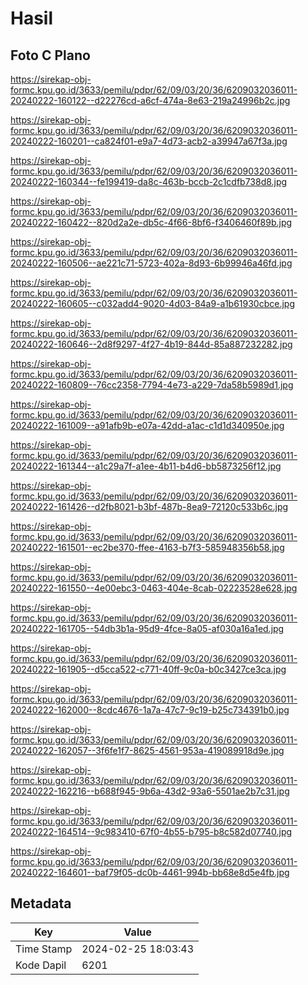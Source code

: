 # Hasil

## Foto C Plano

https://sirekap-obj-formc.kpu.go.id/3633/pemilu/pdpr/62/09/03/20/36/6209032036011-20240222-160122--d22276cd-a6cf-474a-8e63-219a24996b2c.jpg

https://sirekap-obj-formc.kpu.go.id/3633/pemilu/pdpr/62/09/03/20/36/6209032036011-20240222-160201--ca824f01-e9a7-4d73-acb2-a39947a67f3a.jpg

https://sirekap-obj-formc.kpu.go.id/3633/pemilu/pdpr/62/09/03/20/36/6209032036011-20240222-160344--fe199419-da8c-463b-bccb-2c1cdfb738d8.jpg

https://sirekap-obj-formc.kpu.go.id/3633/pemilu/pdpr/62/09/03/20/36/6209032036011-20240222-160422--820d2a2e-db5c-4f66-8bf6-f3406460f89b.jpg

https://sirekap-obj-formc.kpu.go.id/3633/pemilu/pdpr/62/09/03/20/36/6209032036011-20240222-160506--ae221c71-5723-402a-8d93-6b99946a46fd.jpg

https://sirekap-obj-formc.kpu.go.id/3633/pemilu/pdpr/62/09/03/20/36/6209032036011-20240222-160605--c032add4-9020-4d03-84a9-a1b61930cbce.jpg

https://sirekap-obj-formc.kpu.go.id/3633/pemilu/pdpr/62/09/03/20/36/6209032036011-20240222-160646--2d8f9297-4f27-4b19-844d-85a887232282.jpg

https://sirekap-obj-formc.kpu.go.id/3633/pemilu/pdpr/62/09/03/20/36/6209032036011-20240222-160809--76cc2358-7794-4e73-a229-7da58b5989d1.jpg

https://sirekap-obj-formc.kpu.go.id/3633/pemilu/pdpr/62/09/03/20/36/6209032036011-20240222-161009--a91afb9b-e07a-42dd-a1ac-c1d1d340950e.jpg

https://sirekap-obj-formc.kpu.go.id/3633/pemilu/pdpr/62/09/03/20/36/6209032036011-20240222-161344--a1c29a7f-a1ee-4b11-b4d6-bb5873256f12.jpg

https://sirekap-obj-formc.kpu.go.id/3633/pemilu/pdpr/62/09/03/20/36/6209032036011-20240222-161426--d2fb8021-b3bf-487b-8ea9-72120c533b6c.jpg

https://sirekap-obj-formc.kpu.go.id/3633/pemilu/pdpr/62/09/03/20/36/6209032036011-20240222-161501--ec2be370-ffee-4163-b7f3-585948356b58.jpg

https://sirekap-obj-formc.kpu.go.id/3633/pemilu/pdpr/62/09/03/20/36/6209032036011-20240222-161550--4e00ebc3-0463-404e-8cab-02223528e628.jpg

https://sirekap-obj-formc.kpu.go.id/3633/pemilu/pdpr/62/09/03/20/36/6209032036011-20240222-161705--54db3b1a-95d9-4fce-8a05-af030a16a1ed.jpg

https://sirekap-obj-formc.kpu.go.id/3633/pemilu/pdpr/62/09/03/20/36/6209032036011-20240222-161905--d5cca522-c771-40ff-9c0a-b0c3427ce3ca.jpg

https://sirekap-obj-formc.kpu.go.id/3633/pemilu/pdpr/62/09/03/20/36/6209032036011-20240222-162000--8cdc4676-1a7a-47c7-9c19-b25c734391b0.jpg

https://sirekap-obj-formc.kpu.go.id/3633/pemilu/pdpr/62/09/03/20/36/6209032036011-20240222-162057--3f6fe1f7-8625-4561-953a-419089918d9e.jpg

https://sirekap-obj-formc.kpu.go.id/3633/pemilu/pdpr/62/09/03/20/36/6209032036011-20240222-162216--b688f945-9b6a-43d2-93a6-5501ae2b7c31.jpg

https://sirekap-obj-formc.kpu.go.id/3633/pemilu/pdpr/62/09/03/20/36/6209032036011-20240222-164514--9c983410-67f0-4b55-b795-b8c582d07740.jpg

https://sirekap-obj-formc.kpu.go.id/3633/pemilu/pdpr/62/09/03/20/36/6209032036011-20240222-164601--baf79f05-dc0b-4461-994b-bb68e8d5e4fb.jpg


## Metadata

| Key        | Value               |
| ---------- | ------------------- |
| Time Stamp | 2024-02-25 18:03:43 |
| Kode Dapil | 6201                |



